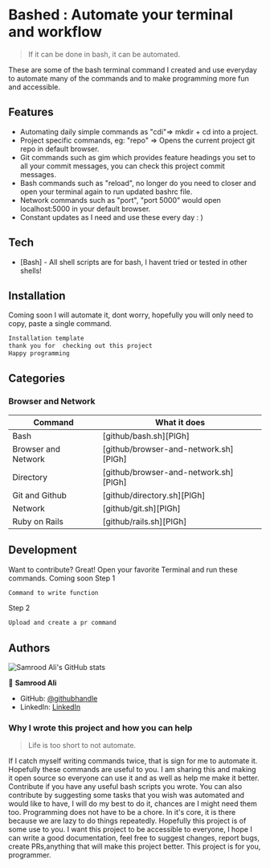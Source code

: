 # Bashed : Automate your terminal and workflow

> If it can be done in bash, it can be automated.

These are some of the bash terminal command I created and use everyday to automate many of the commands and to make programming more fun and accessible.
## Features

- Automating daily simple commands as "cdi"=> mkdir + cd into a project.
- Project specific commands, eg: "repo" => Opens the current project git repo in default browser.
- Git commands such as gim which provides feature headings you set to all your commit messages, you can check this project commit messages.
- Bash commands such as "reload", no longer do you need to closer and open your terminal again to run updated bashrc file.
- Network commands such as "port", "port 5000" would open localhost:5000 in your default browser.
- Constant updates as I need and use these every day : )

## Tech
- [Bash] - All shell scripts are for bash, I havent tried or tested in other shells!

## Installation
Coming soon
I will automate it, dont worry, hopefully you will  only need to copy, paste a single command.
```sh
Installation template
thank you for  checking out this project
Happy programming
```

## Categories

### Browser and Network
| Command | What it does |
| ------ | ------ |
| Bash | [github/bash.sh][PlGh] |
| Browser and Network | [github/browser-and-network.sh][PlGh] |
| Directory | [github/browser-and-network.sh][PlGh]|
| Git and Github | [github/directory.sh][PlGh] |
| Network |[github/git.sh][PlGh] |
| Ruby on Rails |[github/rails.sh][PlGh] |

## Development
Want to contribute? Great!
Open your favorite Terminal and run these commands.
Coming soon
Step 1
```sh
Command to write function
```
Step 2
```sh
Upload and create a pr command
```

## Authors

![Samrood Ali's GitHub stats](https://github-readme-stats.vercel.app/api?username=SamroodAli&count_private=true&theme=dark&show_icons=true)

👤 **Samrood Ali**
- GitHub: [@githubhandle](https://github.com/SamroodAli)
- LinkedIn: [LinkedIn](https://www.linkedin.com/in/samrood-ali/)

### Why I wrote this project and how you can help
> Life is too short to not automate.

If I catch myself writing commands twice, that is sign for me to automate it.
Hopefully these commands are useful to you.
I am sharing this and making it open source so everyone can use it and as well as help me make it better.
Contribute if you have any useful bash scripts you wrote. 
You can also contribute by suggesting some tasks that you wish was automated and would like to have, I will do my best to do it, chances are I might need them too.
Programming does not have to be a chore. In it's core, it is there because we are lazy to do things repeatedly. Hopefully this project is of some use to you.
I want this project to be accessible to everyone, I hope I can write a good documentation, feel free to suggest changes, report bugs, create PRs,anything that will make this project better. 
This project is for you, programmer.
